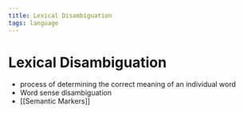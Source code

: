 ```yaml
---
title: Lexical Disambiguation
tags: language
---
```


# Lexical Disambiguation
- process of determining the correct meaning of an individual word
- Word sense disambiguation
- [[Semantic Markers]]














